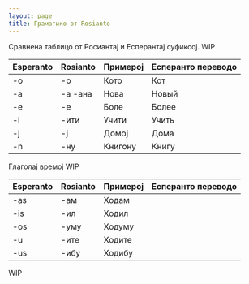 ```yaml
---
layout: page
title: Граматико от Rosianto
---
```


Сравнена таблицо от Росиантај и Есперантај суфиксој. WIP

| Esperanto | Rosianto | Примерој  | Есперанто переводо |
|----------|----------|-----------|--------------|
| -o        |   -о       |    Кото       | Кот         |
| -a        |   -а  -ана   |     Нова      |    Новый          |
| -e        |    -е      |     Боле      |      Более        |
|   -i      |     -ити     |     Учити      |      Учить        |
|   -j      |     -ј     |      Домој     |     Дома         |
|   -n      |    -ну      |    Книгону       |     Книгу         |

Глаголај времој WIP

| Esperanto | Rosianto | Примерој  | Есперанто переводо |
|----------|----------|-----------|--------------|
|   -as      |    -ам      |     Ходам      |              |
|    -is     |     -ил     |     Ходил      |              |
|    -os     |     -уму     |      Ходуму     |              |
|    -u     |     -ите     |     Ходите      |              |
|    -us     |     -ибу     |    Ходибу       |              |


WIP
